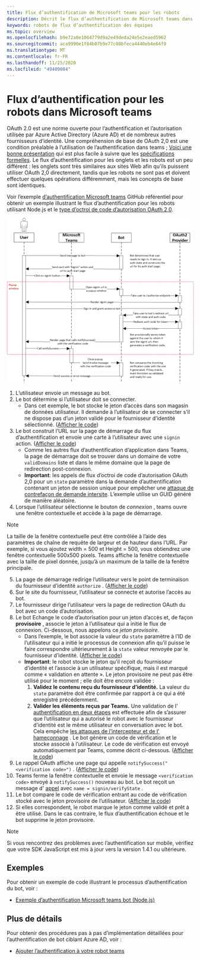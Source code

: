 ```yaml
---
title: Flux d’authentification de Microsoft teams pour les robots
description: Décrit le flux d’authentification de Microsoft teams dans les robots
keywords: robots de flux d’authentification des équipes
ms.topic: overview
ms.openlocfilehash: b9e72a0e1064779d9a2e49deda24e5e2eaed5962
ms.sourcegitcommit: aca9990e1f84b07b9e77c08bfeca4440eb4e64f0
ms.translationtype: MT
ms.contentlocale: fr-FR
ms.lasthandoff: 11/25/2020
ms.locfileid: "49409084"
---
```

# <a name="authentication-flow-for-bots-in-microsoft-teams"></a>Flux d’authentification pour les robots dans Microsoft teams

OAuth 2.0 est une norme ouverte pour l’authentification et l’autorisation utilisée par Azure Active Directory (Azure AD) et de nombreux autres fournisseurs d’identité. Une compréhension de base de OAuth 2,0 est une condition préalable à l’utilisation de l’authentification dans teams ; [Voici une bonne présentation](https://aaronparecki.com/oauth-2-simplified/) qui est plus facile à suivre que les [spécifications formelles](https://oauth.net/2/). Le flux d’authentification pour les onglets et les robots est un peu différent : les onglets sont très similaires aux sites Web afin qu’ils puissent utiliser OAuth 2,0 directement, tandis que les robots ne sont pas et doivent effectuer quelques opérations différemment, mais les concepts de base sont identiques.

Voir l’exemple [d’authentification Microsoft teams](https://github.com/OfficeDev/microsoft-teams-sample-auth-node) GitHub référentiel pour obtenir un exemple illustrant le flux d’authentification pour les robots utilisant Node.js et le [type d’octroi de code d’autorisation OAuth 2,0](https://oauth.net/2/grant-types/authorization-code/).

![Diagramme de séquence d’authentification de robot](../../../assets/images/authentication/bot_auth_sequence_diagram.png)

1. L’utilisateur envoie un message au bot.
2. Le bot détermine si l’utilisateur doit se connecter.
    * Dans cet exemple, le bot stocke le jeton d’accès dans son magasin de données utilisateur. Il demande à l’utilisateur de se connecter s’il ne dispose pas d’un jeton validé pour le fournisseur d’identité sélectionné. ([Afficher le code](https://github.com/OfficeDev/microsoft-teams-sample-auth-node/blob/469952a26d618dbf884a3be53c7d921cc580b1e2/src/utils/AuthenticationUtils.ts#L58-L76))
3. Le bot construit l’URL sur la page de démarrage du flux d’authentification et envoie une carte à l’utilisateur avec une `signin` action. ([Afficher le code](https://github.com/OfficeDev/microsoft-teams-sample-auth-node/blob/469952a26d618dbf884a3be53c7d921cc580b1e2/src/dialogs/BaseIdentityDialog.ts#L160-L190))
    * Comme les autres flux d’authentification d’application dans Teams, la page de démarrage doit se trouver dans un domaine de votre `validDomains` liste et dans le même domaine que la page de redirection post-connexion.
    * **Important**: les appels de flux d’octroi de code d’autorisation OAuth 2,0 pour un `state` paramètre dans la demande d’authentification contenant un jeton de session unique pour empêcher une [attaque de contrefaçon de demande intersite](https://en.wikipedia.org/wiki/Cross-site_request_forgery). L’exemple utilise un GUID généré de manière aléatoire.
4. Lorsque l’utilisateur sélectionne le bouton de *connexion* , teams ouvre une fenêtre contextuelle et accède à la page de démarrage.
> [!NOTE]
> La taille de la fenêtre contextuelle peut être contrôlée à l’aide des paramètres de chaîne de requête de largeur et de hauteur dans l’URL. Par exemple, si vous ajoutez width = 500 et Height = 500, vous obtiendrez une fenêtre contextuelle 500x500 pixels. Teams affiche la fenêtre contextuelle avec la taille de pixel donnée, jusqu’à un maximum de la taille de la fenêtre principale.
5. La page de démarrage redirige l’utilisateur vers le point de terminaison du fournisseur d’identité `authorize` . ([Afficher le code](https://github.com/OfficeDev/microsoft-teams-sample-auth-node/blob/469952a26d618dbf884a3be53c7d921cc580b1e2/public/html/auth-start.html#L51-L56))
6. Sur le site du fournisseur, l’utilisateur se connecte et autorise l’accès au bot.
7. Le fournisseur dirige l’utilisateur vers la page de redirection OAuth du bot avec un code d’autorisation.
8. Le bot Echange le code d’autorisation pour un jeton d’accès et, de façon **provisoire** , associe le jeton à l’utilisateur qui a initié le flux de connexion. Ci-dessous, nous appelons ce *jeton provisoire*.
    * Dans l’exemple, le bot associe la valeur du `state` paramètre à l’ID de l’utilisateur qui a initié le processus de connexion afin qu’il puisse le faire correspondre ultérieurement à la `state` valeur renvoyée par le fournisseur d’identité. ([Afficher le code](https://github.com/OfficeDev/microsoft-teams-sample-auth-node/blob/469952a26d618dbf884a3be53c7d921cc580b1e2/src/AuthBot.ts#L70-L99))
    * **Important**: le robot stocke le jeton qu’il reçoit du fournisseur d’identité et l’associe à un utilisateur spécifique, mais il est marqué comme « validation en attente ». Le jeton provisoire ne peut pas être utilisé pour le moment ; elle doit être encore validée :
      1. **Validez le contenu reçu du fournisseur d’identité.** La valeur du `state` paramètre doit être confirmée par rapport à ce qui a été enregistré précédemment. 
      1. **Valider les éléments reçus par Teams.** Une validation de l' [authentification en deux étapes](https://en.wikipedia.org/wiki/Man-in-the-middle_attack) est effectuée afin de s’assurer que l’utilisateur qui a autorisé le robot avec le fournisseur d’identité est le même utilisateur en conversation avec le bot. Cela empêche [les attaques de l’intercepteur et de l'](https://en.wikipedia.org/wiki/Man-in-the-middle_attack) [hameçonnage](https://en.wikipedia.org/wiki/Phishing) . Le bot génère un code de vérification et le stocke associé à l’utilisateur. Le code de vérification est envoyé automatiquement par Teams, comme décrit ci-dessous. ([Afficher le code](https://github.com/OfficeDev/microsoft-teams-sample-auth-node/blob/469952a26d618dbf884a3be53c7d921cc580b1e2/src/AuthBot.ts#L100-L113))
9. Le rappel OAuth affiche une page qui appelle `notifySuccess("<verification code>")` . ([Afficher le code](https://github.com/OfficeDev/microsoft-teams-sample-auth-node/blob/master/src/views/oauth-callback-success.hbs))
10. Teams ferme la fenêtre contextuelle et envoie le message `<verification code>` envoyé à `notifySuccess()` nouveau au bot. Le bot reçoit un message d' [appel](/bot-framework/dotnet/bot-builder-dotnet-activities#invoke) avec `name = signin/verifyState` .
11. Le bot compare le code de vérification entrant au code de vérification stocké avec le jeton provisoire de l’utilisateur. ([Afficher le code](https://github.com/OfficeDev/microsoft-teams-sample-auth-node/blob/469952a26d618dbf884a3be53c7d921cc580b1e2/src/dialogs/BaseIdentityDialog.ts#L127-L140))
12. Si elles correspondent, le robot marque le jeton comme validé et prêt à être utilisé. Dans le cas contraire, le flux d’authentification échoue et le bot supprime le jeton provisoire.

> [!NOTE]
> Si vous rencontrez des problèmes avec l’authentification sur mobile, vérifiez que votre SDK JavaScript est mis à jour vers la version 1.4.1 ou ultérieure.

## <a name="samples"></a>Exemples

Pour obtenir un exemple de code illustrant le processus d’authentification du bot, voir :

* [Exemple d’authentification Microsoft teams bot (Node.js)](https://github.com/OfficeDev/microsoft-teams-sample-auth-node)

## <a name="more-details"></a>Plus de détails

Pour obtenir des procédures pas à pas d’implémentation détaillées pour l’authentification de bot ciblant Azure AD, voir :

* [Ajouter l’authentification à votre robot teams](add-authentication.md)
